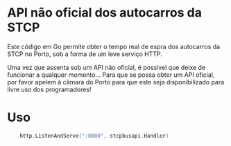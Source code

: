 # API não oficial dos autocarros da STCP

Este código em Go permite obter o tempo real de espra dos autocarros da
STCP no Porto, sob a forma de um leve serviço HTTP.

Uma vez que assenta sob um API não oficial, é possível que deixe
de funcionar a qualquer momento... Para que se possa obter um API
oficial, por favor apelem à câmara do Porto para que este seja
disponibilizado para livre uso dos programadores!


# Uso

```go
    http.ListenAndServe(":8080", stcpbusapi.Handler)
```
